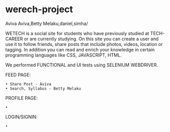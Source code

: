 # werech-project
Aviva Aviva,Betty Melaku,daniel,simha/


WETECH is a social site for students who have previously studied at TECH-CAREER or are currently studying. On this site you can create a user and use it to follow friends, share posts that include photos, videos, location or tagging.
In addition you can read and enrich your knowledge in certain programming languages like CSS, JAVASCRIPT, HTML.


We performed FUNCTIONAL and UI tests using SELENIUM WEBDRIVER.


FEED PAGE:

    • Share Post - Aviva
    • Search, Syllabus - Betty Melaku

PROFILE PAGE:

    • 

LOGIN/SIGNIN:

    • 